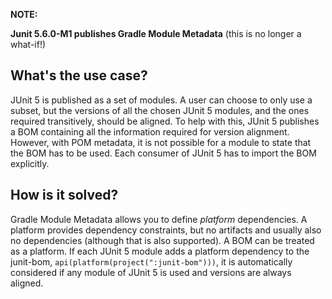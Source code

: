 **NOTE:**

**Junit 5.6.0-M1 publishes Gradle Module Metadata** (this is no longer a what-if!)

## What's the use case?

JUnit 5 is published as a set of modules.
A user can choose to only use a subset, but the versions of all the chosen JUnit 5 modules, and the ones required transitively, should be aligned.
To help with this, JUnit 5 publishes a BOM containing all the information required for version alignment.
However, with POM metadata, it is not possible for a module to state that the BOM has to be used.
Each consumer of JUnit 5 has to import the BOM explicitly.

## How is it solved?

Gradle Module Metadata allows you to define _platform_ dependencies.
A platform provides dependency constraints, but no artifacts and usually also no dependencies (although that is also supported).
A BOM can be treated as a platform.
If each JUnit 5 module adds a platform dependency to the junit-bom, `api(platform(project(":junit-bom")))`, it is automatically considered if any module of JUnit 5 is used and versions are always aligned.
